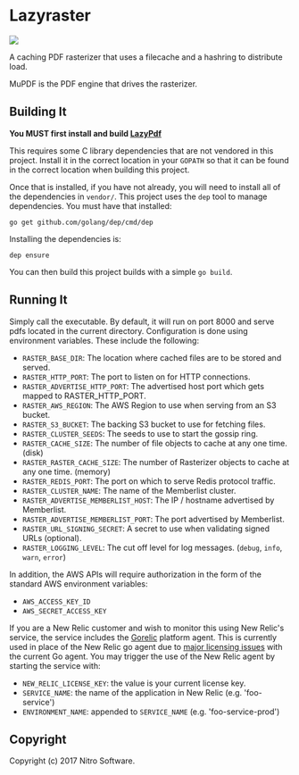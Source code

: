 Lazyraster
==========

[![](https://travis-ci.org/Nitro/lazyraster.svg?branch=master)](https://travis-ci.org/Nitro/lazyraster)

A caching PDF rasterizer that uses a filecache and a hashring to distribute load.

MuPDF is the PDF engine that drives the rasterizer.

Building It
-----------

**You MUST first install and build [LazyPdf](https://github.com/Nitro/lazypdf)**

This requires some C library dependencies that are not vendored in this
project. Install it in the correct location in your `GOPATH` so that it
can be found in the correct location when building this project.

Once that is installed, if you have not already, you will need to install
all of the dependencies in `vendor/`. This project uses the `dep` tool to manage
dependencies. You must have that installed:
```
go get github.com/golang/dep/cmd/dep
```

Installing the dependencies is:
```
dep ensure
```

You can then build this project builds with a simple `go build`.

Running It
----------

Simply call the executable. By default, it will run on port 8000 and serve pdfs
located in the current directory. Configuration is done using environment
variables. These include the following:

 * `RASTER_BASE_DIR`: The location where cached files are to be stored and served.
 * `RASTER_HTTP_PORT`: The port to listen on for HTTP connections.
 * `RASTER_ADVERTISE_HTTP_PORT`: The advertised host port which gets mapped to RASTER_HTTP_PORT.
 * `RASTER_AWS_REGION`: The AWS Region to use when serving from an S3 bucket.
 * `RASTER_S3_BUCKET`: The backing S3 bucket to use for fetching files.
 * `RASTER_CLUSTER_SEEDS`: The seeds to use to start the gossip ring.
 * `RASTER_CACHE_SIZE`: The number of file objects to cache at any one time. (disk)
 * `RASTER_RASTER_CACHE_SIZE`: The number of Rasterizer objects to cache at any one time. (memory)
 * `RASTER_REDIS_PORT`: The port on which to serve Redis protocol traffic.
 * `RASTER_CLUSTER_NAME`: The name of the Memberlist cluster.
 * `RASTER_ADVERTISE_MEMBERLIST_HOST`: The IP / hostname advertised by Memberlist.
 * `RASTER_ADVERTISE_MEMBERLIST_PORT`: The port advertised by Memberlist.
 * `RASTER_URL_SIGNING_SECRET`: A secret to use when validating signed URLs (optional).
 * `RASTER_LOGGING_LEVEL`: The cut off level for log messages. (`debug`, `info`, `warn`, `error`)

In addition, the AWS APIs will require authorization in the form of the standard
AWS environment variables:

 * `AWS_ACCESS_KEY_ID`
 * `AWS_SECRET_ACCESS_KEY`

If you are a New Relic customer and wish to monitor this using New Relic's
service, the service includes the
[Gorelic](https://github.com/yvasiyarov/gorelic) platform agent.  This is
currently used in place of the New Relic go agent due to [major licensing
issues](https://github.com/newrelic/go-agent/issues/45) with the current Go
agent. You may trigger the use of the New Relic agent by starting the service
with:

 * `NEW_RELIC_LICENSE_KEY`: the value is your current license key.
 * `SERVICE_NAME`: the name of the application in New Relic (e.g. 'foo-service')
 * `ENVIRONMENT_NAME`: appended to `SERVICE_NAME` (e.g. 'foo-service-prod')

Copyright
---------

Copyright (c) 2017 Nitro Software.
